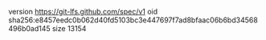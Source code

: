 version https://git-lfs.github.com/spec/v1
oid sha256:e8457eedc0b062d40fd5103bc3e447697f7ad8bfaac06b6bd34568496b0ad145
size 13154

